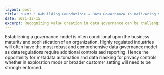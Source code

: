```yaml
---
layout: post
title: "DEM3 : Rebuilding Foundations ~ Data Governance In Delivering Value For Enterprise ML"
date: 2021-12-15
excerpt: Recognizing value creation in data governance can be challenging, let alone effectively scaling it and linking efforts to prioritize potential analytics use-cases. It calls for a mindset shift from thinking of policies and frameworks to one where business leadership strategically links them to digital transformation efforts. In this blog, i examine the data managment function rather than the management of the deployed data platform such as data lakes and data warehouses.
---
```


Establishing a governance model is often conditional upon the business maturity and sophistication of an organization. Highly regulated industries will often have the most robust and comprehensive data governance model as data regulations require additional controls and reporting. Hence the opportunity for metadata automation and data masking for privacy controls whether in exploration mode or broader customer setting will need to be strongly enforced.  
